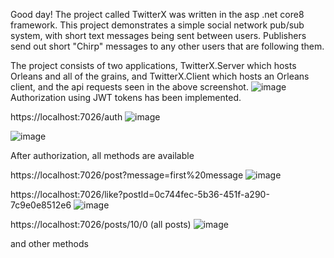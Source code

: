 Good day! The project called TwitterX was written in the asp .net core8 framework. This project demonstrates a simple social network pub/sub system, with short text messages being sent between users. Publishers send out short "Chirp" messages to any other users that are following them.

The project consists of two applications, TwitterX.Server which hosts Orleans and all of the grains, and TwitterX.Client which hosts an Orleans client, and the api requests seen in the above screenshot.
![image](https://github.com/yergesh/TwitterX/assets/54017134/cc3588e4-cbc3-4c1d-8a89-9e5e1fbd6247)
Authorization using JWT tokens has been implemented.

https://localhost:7026/auth
![image](https://github.com/yergesh/TwitterX/assets/54017134/11d40283-f0f4-424d-9113-c5b50014bcd4)

![image](https://github.com/yergesh/TwitterX/assets/54017134/a8cabbe3-c996-4c70-bed8-8a3919712800)

After authorization, all methods are available

https://localhost:7026/post?message=first%20message
![image](https://github.com/yergesh/TwitterX/assets/54017134/6e3d94d9-2cbc-4337-b91c-0f386a2703ec)

https://localhost:7026/like?postId=0c744fec-5b36-451f-a290-7c9e0e8512e6
![image](https://github.com/yergesh/TwitterX/assets/54017134/2fcf92b8-6fd7-4142-8928-602ce5241331)

https://localhost:7026/posts/10/0 (all posts)
![image](https://github.com/yergesh/TwitterX/assets/54017134/828a3167-c845-46ce-a529-90f3c71ec60f)

and other methods
